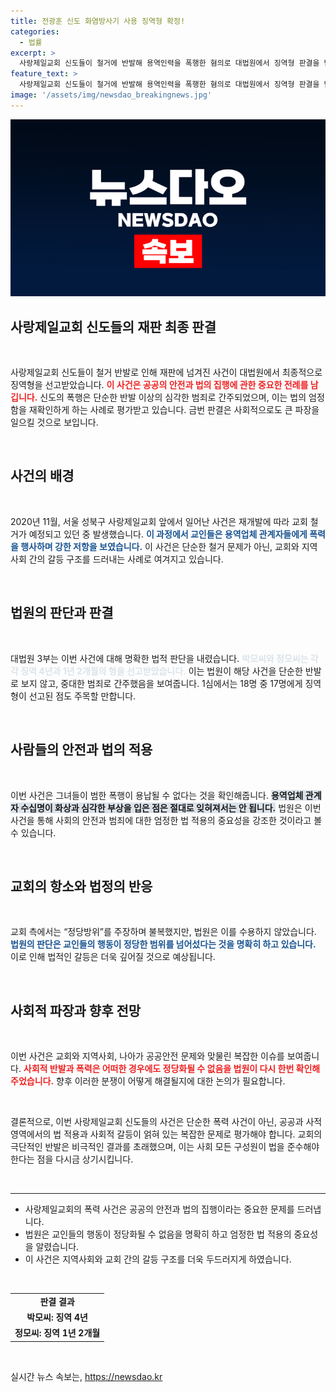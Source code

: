 ```yaml
---
title: 전광훈 신도 화염방사기 사용 징역형 확정!
categories:
  - 법률
excerpt: >
  사랑제일교회 신도들이 철거에 반발해 용역인력을 폭행한 혐의로 대법원에서 징역형 판결을 받았다. 이들은 화염병과 쇠파이프를 사용해 수십 명에게 큰 부상을 입혔으며, 사건의 여파가 사회에 큰 충격을 주고 있다.
feature_text: >
  사랑제일교회 신도들이 철거에 반발해 용역인력을 폭행한 혐의로 대법원에서 징역형 판결을 받았다. 이들은 화염병과 쇠파이프를 사용해 수십 명에게 큰 부상을 입혔으며, 사건의 여파가 사회에 큰 충격을 주고 있다.
image: '/assets/img/newsdao_breakingnews.jpg'
---
```


<p><img src="/assets/img/newsdao_breakingnews.jpg" alt="koreaapp 속보" /></p>

<h2 data-ke-size="size26">사랑제일교회 신도들의 재판 최종 판결</h2> 

<p data-ke-size="size16">&nbsp;</p>

<p>사랑제일교회 신도들이 철거 반발로 인해 재판에 넘겨진 사건이 대법원에서 최종적으로 징역형을 선고받았습니다. <b><span style="color: #ee2323;">이 사건은 공공의 안전과 법의 집행에 관한 중요한 전례를 남깁니다.</span></b> 신도의 폭행은 단순한 반발 이상의 심각한 범죄로 간주되었으며, 이는 법의 엄정함을 재확인하게 하는 사례로 평가받고 있습니다. 금번 판결은 사회적으로도 큰 파장을 일으킬 것으로 보입니다. </p>

<p data-ke-size="size16">&nbsp;</p>

<h2 data-ke-size="size26">사건의 배경</h2> 

<p data-ke-size="size16">&nbsp;</p>

<p>2020년 11월, 서울 성북구 사랑제일교회 앞에서 일어난 사건은 재개발에 따라 교회 철거가 예정되고 있던 중 발생했습니다. <b><span style="color: #1a5490;">이 과정에서 교인들은 용역업체 관계자들에게 폭력을 행사하며 강한 저항을 보였습니다.</span></b> 이 사건은 단순한 철거 문제가 아닌, 교회와 지역사회 간의 갈등 구조를 드러내는 사례로 여겨지고 있습니다. </p>

<p data-ke-size="size16">&nbsp;</p>

<h2 data-ke-size="size26">법원의 판단과 판결</h2> 

<p data-ke-size="size16">&nbsp;</p>

<p>대법원 3부는 이번 사건에 대해 명확한 법적 판단을 내렸습니다. <b><span style="color: #21538527;">박모씨와 정모씨는 각각 징역 4년과 1년 2개월의 형을 선고받았습니다.</span></b> 이는 법원이 해당 사건을 단순한 반발로 보지 않고, 중대한 범죄로 간주했음을 보여줍니다. 1심에서는 18명 중 17명에게 징역형이 선고된 점도 주목할 만합니다. </p>

<p data-ke-size="size16">&nbsp;</p>

<h2 data-ke-size="size26">사람들의 안전과 법의 적용</h2> 

<p data-ke-size="size16">&nbsp;</p>

<p>이번 사건은 그녀들이 범한 폭행이 용납될 수 없다는 것을 확인해줍니다. <b><span style="background-color: #21538527;">용역업체 관계자 수십명이 화상과 심각한 부상을 입은 점은 절대로 잊혀져서는 안 됩니다.</span></b> 법원은 이번 사건을 통해 사회의 안전과 범죄에 대한 엄정한 법 적용의 중요성을 강조한 것이라고 볼 수 있습니다. </p>

<p data-ke-size="size16">&nbsp;</p>

<h2 data-ke-size="size26">교회의 항소와 법정의 반응</h2> 

<p data-ke-size="size16">&nbsp;</p>

<p>교회 측에서는 “정당방위”를 주장하며 불복했지만, 법원은 이를 수용하지 않았습니다. <b><span style="color: #1a5490;">법원의 판단은 교인들의 행동이 정당한 범위를 넘어섰다는 것을 명확히 하고 있습니다.</span></b> 이로 인해 법적인 갈등은 더욱 깊어질 것으로 예상됩니다. </p>

<p data-ke-size="size16">&nbsp;</p>

<h2 data-ke-size="size26">사회적 파장과 향후 전망</h2> 

<p data-ke-size="size16">&nbsp;</p>

<p>이번 사건은 교회와 지역사회, 나아가 공공안전 문제와 맞물린 복잡한 이슈를 보여줍니다. <b><span style="color: #ee2323;">사회적 반발과 폭력은 어떠한 경우에도 정당화될 수 없음을 법원이 다시 한번 확인해주었습니다.</span></b> 향후 이러한 분쟁이 어떻게 해결될지에 대한 논의가 필요합니다. </p>

<p data-ke-size="size16">&nbsp;</p>

<p data-ke-size="size16">결론적으로, 이번 사랑제일교회 신도들의 사건은 단순한 폭력 사건이 아닌, 공공과 사적 영역에서의 법 적용과 사회적 갈등이 얽혀 있는 복잡한 문제로 평가해야 합니다. 교회의 극단적인 반발은 비극적인 결과를 초래했으며, 이는 사회 모든 구성원이 법을 준수해야 한다는 점을 다시금 상기시킵니다.</p> 

<p data-ke-size="size16">&nbsp;</p>

<hr>

<ul>
<li>사랑제일교회의 폭력 사건은 공공의 안전과 법의 집행이라는 중요한 문제를 드러냅니다.</li>
<li>법원은 교인들의 행동이 정당화될 수 없음을 명확히 하고 엄정한 법 적용의 중요성을 알렸습니다.</li>
<li>이 사건은 지역사회와 교회 간의 갈등 구조를 더욱 두드러지게 하였습니다.</li>
</ul>

<p data-ke-size="size16">&nbsp;</p>

<table>
  <tr>
    <td style="text-align: center; height: 17px;"><b>판결 결과</b></td>
  </tr>
  <tr>
    <td style="text-align: center; height: 17px;"><b>박모씨: 징역 4년</b></td>
  </tr>
  <tr>
    <td style="text-align: center; height: 17px;"><b>정모씨: 징역 1년 2개월</b></td>
  </tr>
</table>

<p data-ke-size="size16">&nbsp;</p>
실시간 뉴스 속보는, <a href="https://newsdao.kr" rel="dofollow">https://newsdao.kr</a>


